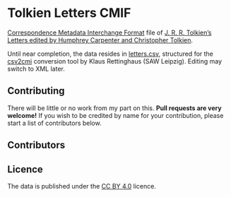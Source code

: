 # Tolkien Letters CMIF
[Correspondence Metadata Interchange Format](https://correspsearch.net/index.xql?id=participate_cmi-format) file of [J. R. R. Tolkien’s Letters edited by Humphrey Carpenter and Christopher Tolkien](http://classify.oclc.org/classify2/ClassifyDemo?owi=196651996).

Until near completion, the data resides in [letters.csv](src/letters.csv), structured for the [csv2cmi](https://github.com/saw-leipzig/csv2cmi) conversion tool by Klaus Rettinghaus (SAW Leipzig). Editing may switch to XML later.

## Contributing
There will be little or no work from my part on this. **Pull requests are very welcome!** If you wish to be credited by name for your contribution, please start a list of contributors below.

## Contributors


## Licence
The data is published under the [CC BY 4.0](https://creativecommons.org/licenses/by/4.0/) licence.
